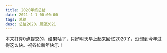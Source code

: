 ```yaml
---
title: 2020年终总结
date: 2021-1-1 00:00:00
tags: 总结
desc: 总结2020，展望2021
---
```

本来打算0点提交的，结果咕了，只好明天早上起来回忆2020了，没想到今年过得这么快。祝各位新年快乐！